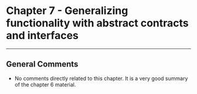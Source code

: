 # Chapter 7 - Generalizing functionality with abstract contracts and interfaces
---

## General Comments
* No comments directly related to this chapter. It is a very good summary of the chapter 6 material.
